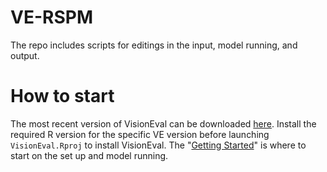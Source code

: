# VE-RSPM

The repo includes scripts for editings in the input, model running, and output.

# How to start

The most recent version of VisionEval can be downloaded [here](https://visioneval.org/category/download.html). Install the required R version for the specific VE version before launching `VisionEval.Rproj` to install VisionEval. The "[Getting Started](https://visioneval.org/docs/getting-started.html#getting-started)" is where to start on the set up and model running.

